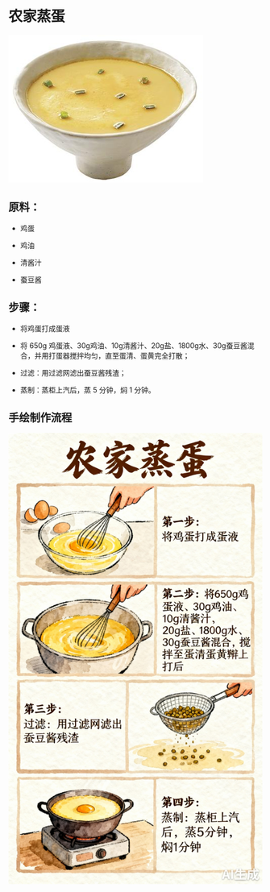 # 农家蒸蛋

![农家蒸蛋](../images/农家蒸蛋.jpg)


## 原料：

- 鸡蛋

- 鸡油

- 清酱汁

- 蚕豆酱

## 步骤：

- 将鸡蛋打成蛋液

- 将 650g 鸡蛋液、30g鸡油、10g清酱汁、20g盐、1800g水、30g蚕豆酱混合，并用打蛋器搅拌均匀，直至蛋清、蛋黄完全打散；

- 过滤：用过滤网滤出蚕豆酱残渣；

- 蒸制：蒸柜上汽后，蒸 5 分钟，焖 1 分钟。

## 手绘制作流程

![手绘制作流程](../images/蒸菜/农家蒸蛋.jpg)


